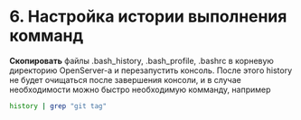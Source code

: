 # 6. Настройка истории выполнения комманд
**Скопировать** файлы .bash_history, .bash_profile, .bashrc в корневую директорию OpenServer-а и перезапустить консоль. После этого history не будет очищаться после завершения консоли, и в случае необходимости можно быстро необходимую комманду, например
```bash
history | grep "git tag"
```